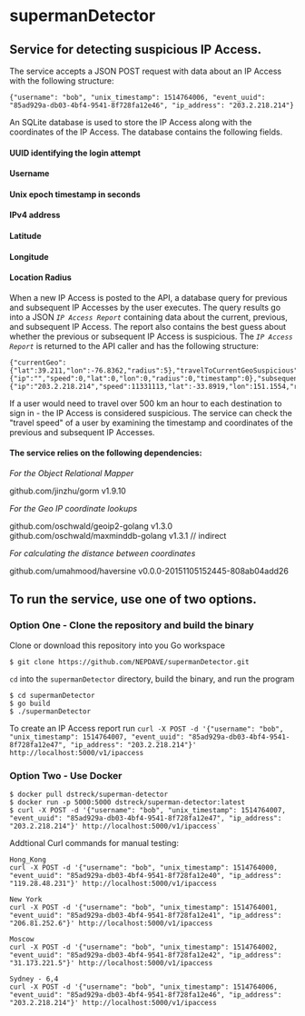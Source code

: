 # supermanDetector
## Service for detecting suspicious IP Access.

The service accepts a JSON POST request with data about an IP Access with the following structure:
```
{"username": "bob", "unix_timestamp": 1514764006, "event_uuid": "85ad929a-db03-4bf4-9541-8f728fa12e46", "ip_address": "203.2.218.214"}
```
An SQLite database is used to store the IP Access along with the coordinates of the IP Access. The database contains the following fields. 

#### UUID identifying the login attempt
#### Username
#### Unix epoch timestamp in seconds
#### IPv4 address
#### Latitude
#### Longitude
#### Location Radius 

When a new IP Access is posted to the API, a database query for previous and subsequent IP Accesses by the user executes. The query results go into a JSON _`IP Access Report`_ containing data about the current, previous, and subsequent IP Access. The report also contains the best guess about whether the previous or subsequent IP Access is suspicious. The _`IP Access Report`_ is returned to the API caller and has the following structure:
```
{"currentGeo":{"lat":39.211,"lon":-76.8362,"radius":5},"travelToCurrentGeoSuspicious":false,"travelFromCurrentGeoSuspicious":true,"precedingIpAccess":{"ip":"","speed":0,"lat":0,"lon":0,"radius":0,"timestamp":0},"subsequentIpAccess":{"ip":"203.2.218.214","speed":11331113,"lat":-33.8919,"lon":151.1554,"radius":500,"timestamp":1514764006}}
```

If a user would need to travel over 500 km an hour to each destination to sign in - the IP Access is considered suspicious. The service can check the "travel speed" of a user by examining the timestamp and coordinates of the previous and subsequent IP Accesses.

#### The service relies on the following dependencies:

_For the Object Relational Mapper_

github.com/jinzhu/gorm v1.9.10 

_For the Geo IP coordinate lookups_

github.com/oschwald/geoip2-golang v1.3.0
github.com/oschwald/maxminddb-golang v1.3.1 // indirect

_For calculating the distance between coordinates_ 

github.com/umahmood/haversine v0.0.0-20151105152445-808ab04add26

## To run the service, use one of two options.

### Option One - Clone the repository and build the binary 
Clone or download this repository into you Go workspace
```
$ git clone https://github.com/NEPDAVE/supermanDetector.git
```
`cd` into the `supermanDetector` directory, build the binary, and run the program
```
$ cd supermanDetector
$ go build
$ ./supermanDetector
```
To create an IP Access report run `curl -X POST -d '{"username": "bob", "unix_timestamp": 1514764007, "event_uuid": "85ad929a-db03-4bf4-9541-8f728fa12e47", "ip_address": "203.2.218.214"}' http://localhost:5000/v1/ipaccess`

### Option Two - Use Docker 
```
$ docker pull dstreck/superman-detector
$ docker run -p 5000:5000 dstreck/superman-detector:latest
$ curl -X POST -d '{"username": "bob", "unix_timestamp": 1514764007, "event_uuid": "85ad929a-db03-4bf4-9541-8f728fa12e47", "ip_address": "203.2.218.214"}' http://localhost:5000/v1/ipaccess`
```

Addtional Curl commands for manual testing:
```
Hong_Kong 
curl -X POST -d '{"username": "bob", "unix_timestamp": 1514764000, "event_uuid": "85ad929a-db03-4bf4-9541-8f728fa12e40", "ip_address": "119.28.48.231"}' http://localhost:5000/v1/ipaccess

New York 
curl -X POST -d '{"username": "bob", "unix_timestamp": 1514764001, "event_uuid": "85ad929a-db03-4bf4-9541-8f728fa12e41", "ip_address": "206.81.252.6"}' http://localhost:5000/v1/ipaccess

Moscow 
curl -X POST -d '{"username": "bob", "unix_timestamp": 1514764002, "event_uuid": "85ad929a-db03-4bf4-9541-8f728fa12e42", "ip_address": "31.173.221.5"}' http://localhost:5000/v1/ipaccess

Sydney - 6,4
curl -X POST -d '{"username": "bob", "unix_timestamp": 1514764006, "event_uuid": "85ad929a-db03-4bf4-9541-8f728fa12e46", "ip_address": "203.2.218.214"}' http://localhost:5000/v1/ipaccess

```

